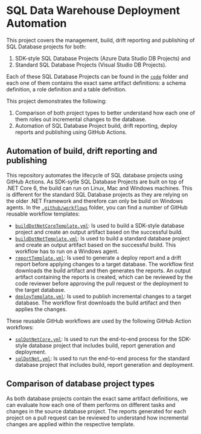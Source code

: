 # SQL Data Warehouse Deployment Automation

This project covers the management, build, drift reporting and publishing of SQL Database projects for both:

1. SDK-style SQL Database Projects (Azure Data Studio DB Projects) and
2. Standard SQL Database Projects (Visual Studio DB Projects).

Each of these SQL Database Projects can be found in the [`code`](/code/) folder and each one of them contains the exact same artifact definitions: a schema definition, a role definition and a table definition.

This project demonstrates the following:

1. Comparison of both project types to better understand how each one of them roles out incremental changes to the database.
2. Automation of SQL Database Project build, drift reporting, deploy reports and publishing using GitHub Actions.

## Automation of build, drift reporting and publishing

This repository automates the lifecycle of SQL database projects using GitHub Actions. As SDK-sytle SQL Database Projects are built on top of .NET Core 6, the build can run on Linux, Mac and Windows machines. This is different for the standard SQL Database projects as they are relying on the older .NET Framework and therefore can only be build on Windows agents. In the [`.github/workflows`](/.github/workflows/) folder, you can find a number of GitHub reusable workflow templates:

* [`buildDotNetCoreTemplate.yml`](/.github/workflows/buildDotNetCoreTemplate.yml): Is used to build a SDK-style database project and create an output artifact based on the successful build.
* [`buildDotNetTemplate.yml`](/.github/workflows/buildDotNetTemplate.yml): Is used to build a standard database project and create an output artifact based on the successful build. This workflow has to run on a Windows agent.
* [`reportTemplate.yml`](/.github/workflows/reportTemplate.yml): Is used to generate a deploy report and a drift report before applying changes to a target database. The workflow first downloads the build artifact and then generates the reports. An output artifact containing the reports is created, which can be reviewed by the code reviewer before approving the pull request or the deployment to the target database.
* [`deployTemplate.yml`](/.github/workflows/deployTemplate.yml): Is used to publish incremental changes to a target database. The workflow first downloads the build artifact and then applies the changes.

These reusable GitHub workflows are used by the following GitHub Action workflows:
* [`sqlDotNetCore.yml`](/.github/workflows/sqlDotNetCore.yml): Is used to run the end-to-end process for the SDK-style database project that includes build, report generation and deployment.
* [`sqlDotNet.yml`](/.github/workflows/sqlDotNet.yml): Is used to run the end-to-end process for the standard database project that includes build, report generation and deployment.

## Comparison of database project types

As both database projects contain the exact same artifact definitions, we can evaluate how each one of them performs on different tasks and changes in the source database project. The reports generated for each project on a pull request can be reviewed to understand how incremental changes are applied within the respective template.
